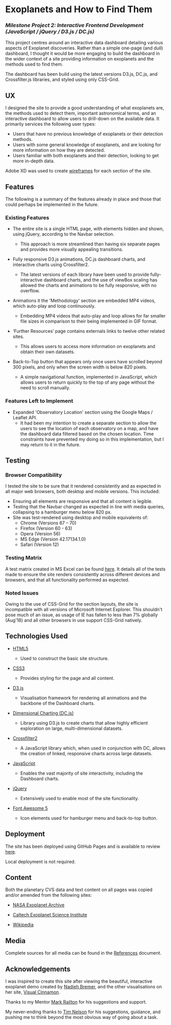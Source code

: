 # Exoplanets and How to Find Them
### _Milestone Project 2: Interactive Frontend Development (JavaScript / jQuery / D3.js / DC.js)_

This project centres around an interactive data dashboard detailing various aspects of Exoplanet discoveries. Rather than a simple one-page (and dull) dashboard, I thought it would be more engaging to build the dashboard in the wider context of a site providing information on exoplanets and the methods used to find them. 

The dashboard has been build using the latest versions D3.js, DC.js, and Crossfilter.js libraries, and styled using only CSS-Grid.
 
## UX
 
I designed the site to provide a good understanding of what exoplanets are, the methods used to detect them, important astronomical terms, and an interactive dashboard to allow users to drill-down on the available data. It primarily services the following user types:

- Users that have no previous knowledge of exoplanets or their detection methods.
- Users with some general knowledge of exoplanets, and are looking for more information on how they are detected.
- Users familiar with both exoplanets and their detection, looking to get more in-depth data.

Adobe XD was used to create [wireframes](https://github.com/10xOXR/IFED_Milestone_2_Exoplanets/tree/master/docs) for each section of the site.

## Features

The following is a summary of the features already in place and those that could perhaps be implemented in the future.

### Existing Features

- The entire site is a single HTML page, with elements hidden and shown, using jQuery, according to the Navbar selection.
	- This approach is more streamlined than having six separate pages and provides more visually appealing transitions.

- Fully responsive D3.js animations, DC.js dashboard charts, and interactive charts using Crossfilter2.
	- The latest versions of each library have been used to provide fully-interactive dashboard charts, and the use of viewBox scaling has allowed the charts and animations to be fully responsive, with no overflow.

- Animations it the 'Methodology' section are embedded MP4 videos, which auto-play and loop continuously.
	- Embedding MP4 videos that auto-play and loop allows for far smaller file sizes in comparison to their being implemented in GIF format.

- ‘Further Resources’ page contains externals links to twelve other related sites.
	- This allows users to access more information on exoplanets and obtain their own datasets.

- Back-to-Top button that appears only once users have scrolled beyond 300 pixels, and only when the screen width is below 820 pixels.
	- A simple navigational function, implemented in JavaScript, which allows users to return quickly to the top of any page without the need to scroll manually.

### Features Left to Implement

- Expanded 'Observatory Location' section using the Google Maps / Leaflet API.
	- It had been my intention to create a separate section to allow the users to see the location of each observatory on a map, and have the dashboard data filtered based on the chosen location. Time constraints have prevented my doing so in this implementation, but I may return to it in the future. 

## Testing

### Browser Compatibility

I tested the site to be sure that it rendered consistently and as expected in all major web browsers, both desktop and mobile versions. This included:

- Ensuring all elements are responsive and that all content is legible.
- Testing that the Navbar changed as expected in line with media queries, collapsing to a hamburger menu below 820 px.
- Site was test-rendered using desktop and mobile equivalents of:
	- Chrome (Versions 67 – 70)
	- Firefox (Version 60 - 63)
	- Opera (Version 56)
	- MS Edge (Version 42.17134.1.0)
	- Safari (Version 12)

### Testing Matrix

A test matrix created in MS Excel can be found [here](https://github.com/10xOXR/IFED_Milestone_2_Exoplanets/blob/master/docs/page_tests.xlsx). It details all of the tests made to ensure the site renders consistently across different devices and browsers, and that all functionality performed as expected.

### Noted Issues

Owing to the use of CSS-Grid for the section layouts, the site is incompatible with all versions of Microsoft Internet Explorer. This shouldn't pose much of an issue, as usage of IE has fallen to less than 7% globally (Aug'18) and all other browsers in use support CSS-Grid natively.

## Technologies Used

- [HTML5]( https://www.w3.org/TR/2017/REC-html52-20171214/)
	- Used to construct the basic site structure.

- [CSS3]( https://www.w3.org/standards/techs/css#w3c_all)
	- Provides styling for the page and all content.

- [D3.js](https://d3js.org/)
	- Visualisation framework for rendering all animations and the backbone of the Dashboard charts.

- [Dimensional Charting (DC.js)](https://dc-js.github.io/dc.js/)
	- Library using D3.js to create charts that allow highly efficient exploration on large, multi-dimensional datasets.

- [Crossfilter2](https://www.npmjs.com/package/crossfilter2)
	- A JavaScript library which, when used in conjunction with DC, allows the creation of linked, responsive charts across large datasets.

- [JavaScript](https://www.javascript.com/)
	- Enables the vast majority of site interactivity, including the Dashboard charts.

- [jQuery]( https://jquery.com/)
	- Extensively used to enable most of the site functionality.

- [Font Awesome 5]( https://fontawesome.com/icons?d=gallery)
	- Icon elements used for hamburger menu and back-to-top button.


## Deployment

The site has been deployed using GitHub Pages and is available to review [here](https://10xoxr.github.io/IFED_Milestone_2_Exoplanets/).

Local deployment is not required.

## Content

Both the planetary CVS data and text content on all pages was copied and/or amended from the following sites:

- [NASA Exoplanet Archive](https://exoplanetarchive.ipac.caltech.edu/)

- [Caltech Exoplanet Science Institute](https://exoplanetarchive.ipac.caltech.edu/cgi-bin/TblView/nph-tblView?app=ExoTbls&config=planets)

- [Wikipedia](https://en.wikipedia.org/wiki/Methods_of_detecting_exoplanets)

## Media

Complete sources for all media can be found in the [References](https://github.com/10xOXR/IFED_Milestone_2_Exoplanets/blob/master/docs/references.txt)
document.

## Acknowledgements

I was inspired to create this site after viewing the beautiful, interactive exoplanet demo created by [Nadieh Bremer](https://github.com/nbremer), and the other visualisations on her site, [Visual Cinnamon](https://www.visualcinnamon.com/).

Thanks to my Mentor [Mark Railton](https://github.com/railto) for his suggestions and support.

My never-ending thanks to [Tim Nelson]( https://github.com/TravelTimN) for his suggestions, guidance, and pushing me to think beyond the most obvious way of going about a task.